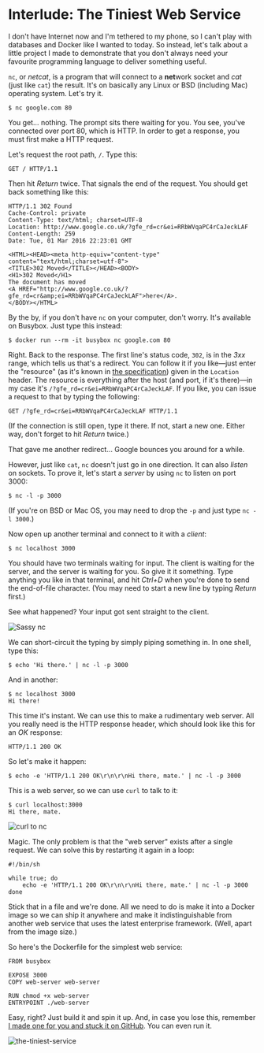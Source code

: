 # Interlude: The Tiniest Web Service

I don't have Internet now and I'm tethered to my phone, so I can't play with databases and Docker like I wanted to today. So instead, let's talk about a little project I made to demonstrate that you don't always need your favourite programming language to deliver something useful.

`nc`, or *netcat*, is a program that will connect to a **net**work socket and *cat* (just like `cat`) the result. It's on basically any Linux or BSD (including Mac) operating system. Let's try it.

    $ nc google.com 80

You get… nothing. The prompt sits there waiting for you. You see, you've connected over port 80, which is HTTP. In order to get a response, you must first make a HTTP request.

Let's request the root path, `/`. Type this:

    GET / HTTP/1.1

Then hit *Return* twice. That signals the end of the request. You should get back something like this:

    HTTP/1.1 302 Found
    Cache-Control: private
    Content-Type: text/html; charset=UTF-8
    Location: http://www.google.co.uk/?gfe_rd=cr&ei=RRbWVqaPC4rCaJeckLAF
    Content-Length: 259
    Date: Tue, 01 Mar 2016 22:23:01 GMT

    <HTML><HEAD><meta http-equiv="content-type" content="text/html;charset=utf-8">
    <TITLE>302 Moved</TITLE></HEAD><BODY>
    <H1>302 Moved</H1>
    The document has moved
    <A HREF="http://www.google.co.uk/?gfe_rd=cr&amp;ei=RRbWVqaPC4rCaJeckLAF">here</A>.
    </BODY></HTML>

By the by, if you don't have `nc` on your computer, don't worry. It's available on Busybox. Just type this instead:

    $ docker run --rm -it busybox nc google.com 80

Right. Back to the response. The first line's status code, `302`, is in the *3xx* range, which tells us that's a redirect. You can follow it if you like—just enter the "resource" (as it's known in [the specification][RFC 2616]) given in the `Location` header. The resource is everything after the host (and port, if it's there)—in my case it's `/?gfe_rd=cr&ei=RRbWVqaPC4rCaJeckLAF`. If you like, you can issue a request to that by typing the following:

    GET /?gfe_rd=cr&ei=RRbWVqaPC4rCaJeckLAF HTTP/1.1

(If the connection is still open, type it there. If not, start a new one. Either way, don't forget to hit *Return* twice.)

That gave me another redirect… Google bounces you around for a while.

However, just like `cat`, `nc` doesn't just go in one direction. It can also *listen* on sockets. To prove it, let's start a *server* by using `nc` to listen on port 3000:

    $ nc -l -p 3000

(If you're on BSD or Mac OS, you may need to drop the `-p` and just type `nc -l 3000`.)

Now open up another terminal and connect to it with a *client*:

    $ nc localhost 3000

You should have two terminals waiting for input. The client is waiting for the server, and the server is waiting for you. So give it it something. Type anything you like in that terminal, and hit *Ctrl+D* when you're done to send the end-of-file character. (You may need to start a new line by typing *Return* first.)

See what happened? Your input got sent straight to the client.

![Sassy `nc`](http://assets.monospacedmonologues.com/2016-03-02+-+sassy+nc.png)

We can short-circuit the typing by simply piping something in. In one shell, type this:

    $ echo 'Hi there.' | nc -l -p 3000

And in another:

    $ nc localhost 3000
    Hi there!

This time it's instant. We can use this to make a rudimentary web server. All you really need is the HTTP response header, which should look like this for an *OK* response:

    HTTP/1.1 200 OK

So let's make it happen:

    $ echo -e 'HTTP/1.1 200 OK\r\n\r\nHi there, mate.' | nc -l -p 3000

This is a web server, so we can use `curl` to talk to it:

    $ curl localhost:3000
    Hi there, mate.

![`curl` to `nc`](http://assets.monospacedmonologues.com/2016-03-02+-+nc+to+curl.png)

Magic. The only problem is that the "web server" exists after a single request. We can solve this by restarting it again in a loop:

    #!/bin/sh

    while true; do
        echo -e 'HTTP/1.1 200 OK\r\n\r\nHi there, mate.' | nc -l -p 3000
    done

Stick that in a file and we're done. All we need to do is make it into a Docker image so we can ship it anywhere and make it indistinguishable from another web service that uses the latest enterprise framework. (Well, apart from the image size.)

So here's the Dockerfile for the simplest web service:

    FROM busybox

    EXPOSE 3000
    COPY web-server web-server

    RUN chmod +x web-server
    ENTRYPOINT ./web-server

Easy, right? Just build it and spin it up. And, in case you lose this, remember [I made one for you and stuck it on GitHub][the-tiniest-service]. You can even run it.

![the-tiniest-service](http://assets.monospacedmonologues.com/2016-03-02+-+the-tiniest-service.png)

[RFC 2616]: https://www.w3.org/Protocols/rfc2616/rfc2616.txt
[the-tiniest-service]: https://github.com/SamirTalwar/the-tiniest-service/tree/dockerfile
